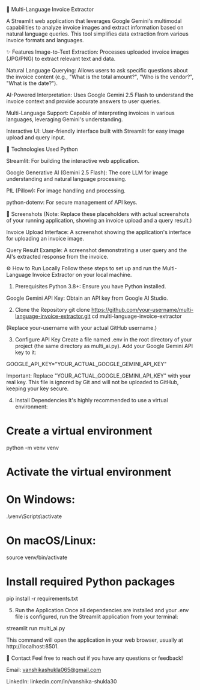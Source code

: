 🧾 Multi-Language Invoice Extractor

A Streamlit web application that leverages Google Gemini's multimodal capabilities to analyze invoice images and extract information based on natural language queries. This tool simplifies data extraction from various invoice formats and languages.

✨ Features
Image-to-Text Extraction: Processes uploaded invoice images (JPG/PNG) to extract relevant text and data.

Natural Language Querying: Allows users to ask specific questions about the invoice content (e.g., "What is the total amount?", "Who is the vendor?", "What is the date?").

AI-Powered Interpretation: Uses Google Gemini 2.5 Flash to understand the invoice context and provide accurate answers to user queries.

Multi-Language Support: Capable of interpreting invoices in various languages, leveraging Gemini's understanding.

Interactive UI: User-friendly interface built with Streamlit for easy image upload and query input.

🚀 Technologies Used
Python

Streamlit: For building the interactive web application.

Google Generative AI (Gemini 2.5 Flash): The core LLM for image understanding and natural language processing.

PIL (Pillow): For image handling and processing.

python-dotenv: For secure management of API keys.

📸 Screenshots
(Note: Replace these placeholders with actual screenshots of your running application, showing an invoice upload and a query result.)

Invoice Upload Interface:
A screenshot showing the application's interface for uploading an invoice image.

Query Result Example:
A screenshot demonstrating a user query and the AI's extracted response from the invoice.

⚙️ How to Run Locally
Follow these steps to set up and run the Multi-Language Invoice Extractor on your local machine.

1. Prerequisites
   Python 3.8+: Ensure you have Python installed.

Google Gemini API Key: Obtain an API key from Google AI Studio.

2. Clone the Repository
   git clone https://github.com/your-username/multi-language-invoice-extractor.git
   cd multi-language-invoice-extractor

(Replace your-username with your actual GitHub username.)

3. Configure API Key
   Create a file named .env in the root directory of your project (the same directory as multi_ai.py). Add your Google Gemini API key to it:

GOOGLE_API_KEY="YOUR_ACTUAL_GOOGLE_GEMINI_API_KEY"

Important: Replace "YOUR_ACTUAL_GOOGLE_GEMINI_API_KEY" with your real key. This file is ignored by Git and will not be uploaded to GitHub, keeping your key secure.

4. Install Dependencies
   It's highly recommended to use a virtual environment:

# Create a virtual environment

python -m venv venv

# Activate the virtual environment

# On Windows:

.\venv\Scripts\activate

# On macOS/Linux:

source venv/bin/activate

# Install required Python packages

pip install -r requirements.txt

5. Run the Application
   Once all dependencies are installed and your .env file is configured, run the Streamlit application from your terminal:

streamlit run multi_ai.py

This command will open the application in your web browser, usually at http://localhost:8501.

📧 Contact
Feel free to reach out if you have any questions or feedback!

Email: vanshikashukla065@gmail.com

LinkedIn: linkedin.com/in/vanshika-shukla30
